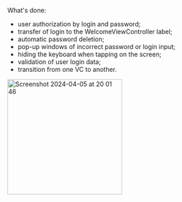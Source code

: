 What's done:
- user authorization by login and password;
- transfer of login to the WelcomeViewController label;
- automatic password deletion;
- pop-up windows of incorrect password or login input;
- hiding the keyboard when tapping on the screen;
- validation of user login data;
- transition from one VC to another.

<img width="259" alt="Screenshot 2024-04-05 at 20 01 46" src="https://github.com/miktaba/AboutMeApp/assets/108785209/edd39dc7-1309-4cf7-93b6-f01e6e2aa74e">

